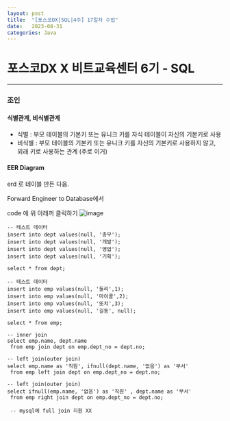 ```yaml
---
layout: post
title:  "[포스코DX|SQL|4주] 17일차 수업"
date:   2023-08-31
categories: Java
---
```


# 포스코DX X 비트교육센터 6기 - SQL

---

### 조인


#### 식별관계, 비식별관계
- 식별 : 부모 테이블의 기본키 또는 유니크 키를 자식 테이블이 자신의 기본키로 사용
- 비식별 : 부모 테이블의 기본키 또는 유니크 키를 자신의 기본키로 사용하지 않고, 외래 키로 사용하는 관계 (주로 이거)


#### EER Diagram

erd 로 테이블 만든 다음.

Forward Engineer to Database에서

code 에 위 아래꺼 클릭하기
![image](https://github.com/talkingOrange/talkingOrange.github.io/assets/88815795/5508342a-da13-4d82-946e-a93ad8b480f9)



```
-- 테스트 데이터
insert into dept values(null, '총무');
insert into dept values(null, '개발');
insert into dept values(null, '영업');
insert into dept values(null, '기획');

select * from dept;

-- 테스트 데이터
insert into emp values(null, '둘리',1);
insert into emp values(null, '마이콜',2);
insert into emp values(null, '또치',3);
insert into emp values(null, '길동', null);

select * from emp;

-- inner join
select emp.name, dept.name
 from emp join dept on emp.dept_no = dept.no;
 
-- left join(outer join)
select emp.name as '직원', ifnull(dept.name, '없음') as '부서'
 from emp left join dept on emp.dept_no = dept.no;

-- left join(outer join)
select ifnull(emp.name, '없음') as '직원' , dept.name as '부서'
 from emp right join dept on emp.dept_no = dept.no;
 
 -- mysql에 full join 지원 XX
```
